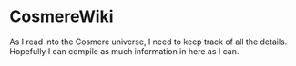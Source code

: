 # CosmereWiki
As I read into the Cosmere universe, I need to keep track of all the details. Hopefully I can compile as much information in here as I can.
